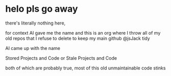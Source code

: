 # helo pls go away
there's literally nothing here,

for context AI gave me the name and this is an org where I throw all of my old repos that I refuse to delete to keep my main github @jsJack tidy

AI came up with the name

Stored Projects and Code
or
Stale Projects and Code

both of which are probably true, most of this old unmaintainable code stinks
